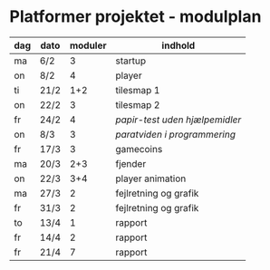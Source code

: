 # Platformer projektet - modulplan


| dag       | dato      | moduler   | indhold                       |
|-----------|-----------|-----------|-------------------------------|
| ma        | 6/2       | 3         | startup                       |
| on        | 8/2       | 4         | player                        |
| ti        | 21/2      | 1+2       | tilesmap 1                    |
| on        | 22/2      | 3         | tilesmap 2                    |
| fr        | 24/2      | 4         | *papir-test uden hjælpemidler*|
| on        | 8/3       | 3         | *paratviden i programmering*  |
| fr        | 17/3      | 3         | gamecoins                     |
| ma        | 20/3      | 2+3       | fjender                       |
| on        | 22/3      | 3+4       | player animation              |
| ma        | 27/3      | 2         | fejlretning og grafik         |
| fr        | 31/3      | 2         | fejlretning og grafik         |
| to        | 13/4      | 1         | rapport                       |
| fr        | 14/4      | 2         | rapport                       |
| fr        | 21/4      | 7         | rapport                       |